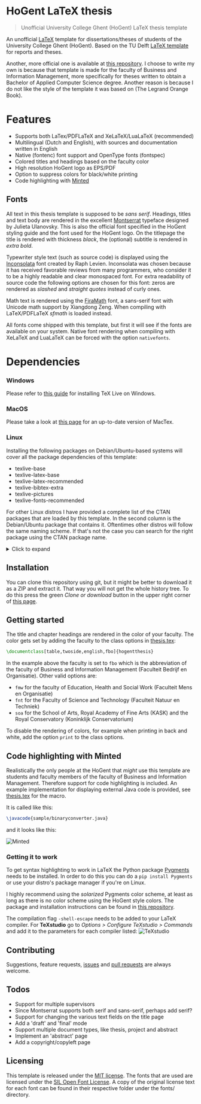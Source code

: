 # HoGent LaTeX thesis
> Unofficial University College Ghent (HoGent) LaTeX thesis template

An unofficial [LaTeX][latex] template for dissertations/theses of students of the University College Ghent (HoGent).
Based on the TU Delft [LaTeX template][tudelft] for reports and theses.

Another, more official one is available at [this repository][hogenttin].
I choose to write my own is because that template is made for the faculty of Business and Information Management, more specifically for theses written to obtain a Bachelor of Applied Computer Science degree. Another reason is because I do not like the style of the template it was based on (The Legrand Orange Book).

# Features

- Supports both LaTex/PDFLaTeX and XeLaTeX/LuaLaTeX (recommended)
- Multilingual (Dutch and English), with sources and documentation written in English
- Native (fontenc) font support and OpenType fonts (fontspec)
- Colored titles and headings based on the faculty color
- High resolution HoGent logo as EPS/PDF
- Option to suppress colors for black/white printing
- Code highlighting with [Minted][minted]

## Fonts
All text in this thesis template is supposed to be _sans serif_. Headings, titles and text body are rendered in the excellent [Montserrat][montserrat] typeface designed by Julieta Ulanovsky. This is also the official font specified in the HoGent styling guide and the font used for the HoGent logo. On the titlepage the title is rendered with thickness _black_, the (optional) subtitle is rendered in _extra bold_.

Typewriter style text (such as source code) is displayed using the [Inconsolata][inconsolata] font created by Raph Levien. Inconsolata was chosen because it has received favorable reviews from many programmers, who consider it to be a highly readable and clear monospaced font. For extra readability of source code the following options are chosen for this font: zeros are rendered as _slashed_ and _straight quotes_ instead of curly ones.

Math text is rendered using the [FiraMath][firamath] font, a sans-serif font with Unicode math support by Xiangdong Zeng. When compiling with LaTeX/PDFLaTeX _sfmath_ is loaded instead.

All fonts come shipped with this template, but first it will see if the fonts are available on your system. Native font rendering when compiling with XeLaTeX and LuaLaTeX can be forced with the option `nativefonts`.

# Dependencies
### Windows
Please refer to [this guide][ibmguide] for installing TeX Live on Windows.

### MacOS
Please take a look at [this page][mactex] for an up-to-date version of MacTex.

### Linux
Installing the following packages on Debian/Ubuntu-based systems will cover all the package dependencies of this template:
- texlive-base
- texlive-latex-base
- texlive-latex-recommended
- texlive-bibtex-extra
- texlive-pictures
- texlive-fonts-recommended

For other Linux distros I have provided a complete list of the CTAN packages that are loaded by this template. In the second column is the Debian/Ubuntu package that contains it. Oftentimes other distros will follow the same naming scheme. If that's not the case you can search for the right package using the CTAN package name.
<details>
<summary>Click to expand</summary>

| CTAN Package  | Debian/Ubuntu |
| ------------- | ------------- |
|xkeyval|texlive-latex-recommended|
|iflang|texlive-latex-base|
|infwarerr|texlive-latex-base|
|pdftexcmds|texlive-latex-base|
|ifluatex|texlive-base|
|ltxcmds|texlive-latex-base|
|ifpdf|texlive-latex-base|
|amsmath|texlive-latex-base|
|amstext|texlive-latex-base|
|amsgen|texlive-latex-base|
|amsbsy|texlive-latex-base|
|amsopn|texlive-latex-base|
|amssymb|texlive-base|
|amsfonts|texlive-base|
|babel|texlive-latex-base|
|biblatex|texlive-bibtex-extra|
|etoolbox|texlive-latex-recommended|
|kvoptions|texlive-latex-base|
|kvsetkeys|texlive-latex-base|
|etexcmds|texlive-latex-base|
|logreq|texlive-bibtex-extra|
|ifthen|texlive-latex-base|
|url|texlive-latex-base|
|caption|texlive-latex-recommended|
|caption3|texlive-latex-recommended|
|footmisc|texlive-latex-extra|
|ifxetex|texlive-base|
|geometry|texlive-latex-base|
|ifvtex|texlive-latex-base|
|graphicx|texlive-latex-base|
|graphics|texlive-latex-base|
|trig|texlive-latex-base|
|hyperref|texlive-latex-base|
|hobsub-hyperref|texlive-latex-base|
|hobsub-generic|texlive-latex-base|
|hobsub|texlive-latex-base|
|intcalc|texlive-latex-base|
|kvdefinekeys|texlive-latex-base|
|pdfescape|texlive-latex-base|
|bigintcalc|texlive-latex-base|
|bitset|texlive-latex-base|
|uniquecounter|texlive-latex-base|
|letltxmacro|texlive-latex-base|
|hopatch|texlive-latex-base|
|xcolor-patch|texlive-latex-base|
|atveryend|texlive-latex-base|
|atbegshi|texlive-latex-base|
|refcount|texlive-latex-base|
|hycolor|texlive-latex-base|
|auxhook|texlive-latex-base|
|rerunfilecheck|texlive-latex-base|
|xcolor|texlive-latex-recommended|
|colortbl|texlive-latex-base|
|array|texlive-latex-base|
|tikz|texlive-pictures|
|pgfrcs|texlive-pictures|
|everyshi|texlive-latex-recommended|
|pgfcore|texlive-pictures|
|pgfsys|texlive-pictures|
|pgfcomp|texlive-pictures|
|pgffor|texlive-pictures|
|pgfkeys|texlive-pictures|
|pgfmath|texlive-pictures|
|titlesec|texlive-latex-extra|
|titletoc|texlive-latex-extra|
|tocbibind|texlive-latex-extra|
|fancyhdr|texlive-latex-base|
|montserrat|texlive-fonts-extra|
|textcomp|texlive-latex-base|
|mweights|texlive-fonts-extra|
|fontaxes|texlive-latex-extra|
|inconsolata|texlive-fonts-extra|
|sfmath|texlive-latex-extra|
|fontenc|texlive-latex-base|
|snapshot|texlive-latex-extra|
|epsfig|texlive-latex-base|
|makeidx|texlive-latex-base|
|xspace|texlive-latex-base|
|listings|texlive-latex-recommended|
|lstmisc|texlive-latex-recommended|
|microtype|texlive-latex-recommended|
|minted|texlive-latex-extra|
|fvextra|texlive-latex-extra|
|fancyvrb|texlive-latex-recommended|
|upquote|texlive-latex-extra|
|lineno|texlive-latex-recommended|
|calc|texlive-latex-base|
|shellesc|texlive-latex-base|
|ifplatform|texlive-latex-extra|
|catchfile|texlive-latex-base|
|xstring|texlive-latex-extra|
|framed|texlive-latex-extra|
|float|texlive-latex-recommended|
|csquotes|texlive-latex-extra|
|eurosym|texlive-fonts-recommended|
|pdfpages|texlive-latex-recommended|
|eso-pic|texlive-latex-recommended|
|standalone|texlive-latex-extra|
|currfile|texlive-latex-extra|
|filehook|texlive-latex-recommended|
|gincltex|texlive-pictures|
|svn-prov|texlive-latex-extra|
|adjustbox|texlive-latex-extra|
|adjcalc|texlive-latex-extra|
|trimclip|texlive-latex-extra|
|collectbox|texlive-latex-extra|
|ifoddpage|texlive-latex-extra|
|varwidth|texlive-latex-extra|
|filemod-expmin|texlive-latex-extra|
|wrapfig|texlive-latex-extra|
|enumitem|texlive-latex-extra|
|tcolorbox|texlive-latex-extra|
|verbatim|texlive-latex-base|
|environ|texlive-latex-extra|
|trimspaces|texlive-latex-extra|
|tabularx|texlive-latex-base|
|booktabs|texlive-latex-recommended|
|rotating|texlive-latex-base|
|makecell|texlive-latex-extra|
|epstopdf-base|texlive-latex-base|
|grfext|texlive-latex-base|
|nameref|texlive-latex-base|
|gettitlestring|texlive-latex-base|
|pdflscape|texlive-latex-base|
|lscape|texlive-latex-base|

</details>

## Installation
You can clone this repository using git, but it might be better to download it as a ZIP and extract it. That way you will not get the whole history tree. To do this press the green _Clone or download_ button in the upper right corner of [this page][www].

## Getting started
The title and chapter headings are rendered in the color of your faculty. The color gets set by adding the faculty to the class options in [thesis\.tex][thesistex]:
```latex
\documentclass[table,twoside,english,fbo]{hogentthesis}
```
In the example above the faculty is set to `fbo` which is the abbreviation of the faculty of Business and Information Management (Faculteit Bedrijf en Organisatie). Other valid options are:
- `fmw` for the faculty of Education, Health and Social Work (Faculteit Mens en Organisatie)
- `fnt` for the Faculty of Science and Technology (Faculteit Natuur en Techniek)
- `soa` for the School of Arts, Royal Academy of Fine Arts (KASK) and the Royal Conservatory (Koninklijk Conservatorium)

To disable the rendering of colors, for example when printing in back and white, add the option `print` to the class options.


## Code highlighting with Minted
Realistically the only people at the HoGent that _might_ use this template are students and faculty members of the faculty of Business and Information Management. Therefore support for code highlighting is included. An example implementation for displaying external Java code is provided, see [thesis.tex][thesistex] for the macro.

It is called like this:
```latex
\javacode{sample/binaryconverter.java}
```
and it looks like this:

![Minted](https://raw.githubusercontent.com/pvdk/hogent-latex-thesis/master/minted.png?raw=true)

### Getting it to work
To get syntax highlighting to work in LaTeX the Python package [Pygments][pygments] needs to be installed. In order to do this you can do a `pip install Pygments` or use your distro's package manager if you're on Linux.

I highly recommend using the _solarized_ Pygments color scheme, at least as long as there is no color scheme using the HoGent style colors. The package and installation instructions can be found in [this repository][solarized].

The compilation flag `-shell-escape` needs to be added to your LaTeX compiler. For **TeXstudio** go to _Options > Configure TeXstudio >  Commands_ and add it to the parameters for each compiler listed:
![TeXstudio](https://raw.githubusercontent.com/pvdk/hogent-latex-thesis/master/texstudio.png?raw=true)

## Contributing
Suggestions, feature requests, [issues](https://github.com/pvdk/hogent-latex-thesis/issues) and [pull requests](https://github.com/pvdk/hogent-latex-thesis/pulls) are always welcome.

## Todos
 - Support for multiple supervisors
 - Since Montserrat supports both serif and sans-serif, perhaps add serif?
 - Support for changing the various text fields on the title page
 - Add a 'draft' and 'final' mode
 - Support multiple document types, like thesis, project and abstract
 - Implement an 'abstract' page
 - Add a copyright/copyleft page

## Licensing
This template is released under the [MIT license][mitlicense].
The fonts that are used are licensed under the [SIL Open Font License][ofllicense].
A copy of the original license text for each font can be found in their respective folder under the fonts/ directory.

[www]: <https://github.com/pvdk/hogent-latex-thesis>
[latex]: <http://www.latex-project.org/>
[hogenttin]: <https://github.com/HoGentTIN/bachproef-latex-sjabloon>
[tudelft]: <https://www.tudelft.nl/en/tu-delft-corporate-design/downloads/>
[minted]: <https://ctan.org/pkg/minted/>
[pygments]: <http://pygments.org/>
[solarized]: <https://github.com/shkumagai/pygments-style-solarized/>
[montserrat]: <https://fonts.google.com/specimen/Montserrat>
[inconsolata]: <https://fonts.google.com/specimen/Inconsolata>
[firamath]: <https://github.com/firamath/firamath>
[ibmguide]: <https://www.ibm.com/support/knowledgecenter/en/SSAT72/com.ibm.help.empinstall_installing.doc/Installation/T_InstallingTeXLiveOnWindows.html>
[mactex]: <https://www.tug.org/mactex/>
[mitlicense]: <https://opensource.org/licenses/MIT/>
[ofllicense]: <https://opensource.org/licenses/OFL-1.1/>
[thesistex]: <https://github.com/pvdk/hogent-latex-thesis/tree/master/thesis.tex>
